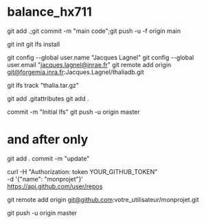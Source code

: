 # balance_hx711


git add .;git commit -m "main code";git push -u -f origin main


git init
git lfs install

git config --global user.name "Jacques Lagnel"
git config --global user.email "jacques.lagnel@inrae.fr"
git remote add origin git@forgemia.inra.fr:Jacques.Lagnel/thaliadb.git

git lfs track "thalia.tar.gz"

git add .gitattributes
git add .

commit -m "Initial lfs"
git push -u origin master


# and after only

git add .
commit -m "update"

curl -H "Authorization: token YOUR_GITHUB_TOKEN" \
     -d '{"name": "monprojet"}' \
     https://api.github.com/user/repos

git remote add origin git@github.com:votre_utilisateur/monprojet.git


git push -u origin master


